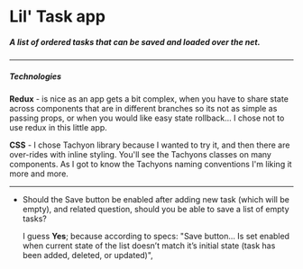 # Lil' Task app
##### A list of ordered tasks that can be saved and loaded over the net.

- - -
##### Technologies
**Redux** - is nice as an app gets a bit complex, when you have to share state across components that are in different branches so its not as simple as passing props, or when you would like easy state rollback...   I chose not to use redux in this little app.

**CSS** - I chose Tachyon library because I wanted to try it, and then there are over-rides with inline styling.  You'll see the Tachyons classes on many components.  As I got to know the Tachyons naming conventions I'm liking it more and more.




---
- Should the Save button be enabled after adding new task (which will be empty),  and related question, should you be able to save a list of empty tasks?

  I guess **Yes**; because according to specs:
    "Save button... Is set enabled when current state of the list doesn’t match it’s initial state (task has been added, deleted, or updated)",
